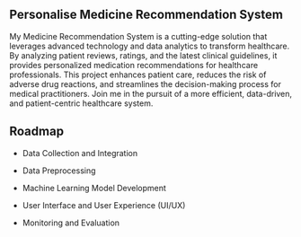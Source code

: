 
## Personalise Medicine Recommendation System

My Medicine Recommendation System is a cutting-edge solution that leverages advanced technology and data analytics to transform healthcare. By analyzing patient reviews, ratings, and the latest clinical guidelines, it provides personalized medication recommendations for healthcare professionals. This project enhances patient care, reduces the risk of adverse drug reactions, and streamlines the decision-making process for medical practitioners. Join me in the pursuit of a more efficient, data-driven, and patient-centric healthcare system.


## Roadmap

- Data Collection and Integration

- Data Preprocessing

- Machine Learning Model Development

- User Interface and User Experience (UI/UX)

- Monitoring and Evaluation

